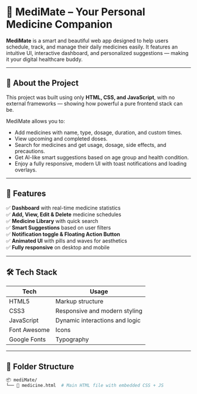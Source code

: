 # 💊 MediMate – Your Personal Medicine Companion

**MediMate** is a smart and beautiful web app designed to help users schedule, track, and manage their daily medicines easily. It features an intuitive UI, interactive dashboard, and personalized suggestions — making it your digital healthcare buddy.


---

## 🧠 About the Project

This project was built using only **HTML, CSS, and JavaScript**, with no external frameworks — showing how powerful a pure frontend stack can be.

MediMate allows you to:
- Add medicines with name, type, dosage, duration, and custom times.
- View upcoming and completed doses.
- Search for medicines and get usage, dosage, side effects, and precautions.
- Get AI-like smart suggestions based on age group and health condition.
- Enjoy a fully responsive, modern UI with toast notifications and loading overlays.

---

## 🌟 Features

✅ **Dashboard** with real-time medicine statistics  
✅ **Add, View, Edit & Delete** medicine schedules  
✅ **Medicine Library** with quick search  
✅ **Smart Suggestions** based on user filters  
✅ **Notification toggle & Floating Action Button**  
✅ **Animated UI** with pills and waves for aesthetics  
✅ **Fully responsive** on desktop and mobile

---

## 🛠️ Tech Stack

| Tech      | Usage                        |
|-----------|------------------------------|
| HTML5     | Markup structure             |
| CSS3      | Responsive and modern styling |
| JavaScript | Dynamic interactions and logic |
| Font Awesome | Icons                     |
| Google Fonts | Typography                |

---


## 📁 Folder Structure

```bash
📦 mediMate/
└── 📄 medicine.html  # Main HTML file with embedded CSS + JS
